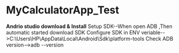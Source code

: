 # MyCalculatorApp_Test

**Andrio studio download & Install**
Setup SDK--When open ADB ,Then automatic started download SDK
Configure SDK in ENV veriable-->C:\Users\HP\AppData\Local\Android\Sdk\platform-tools
Check ADB version-->adb --version
